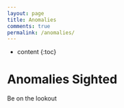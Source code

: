 ```yaml
---
layout: page
title: Anomalies
comments: true
permalink: /anomalies/
---
```


* content
{:toc}

# Anomalies Sighted
Be on the lookout
